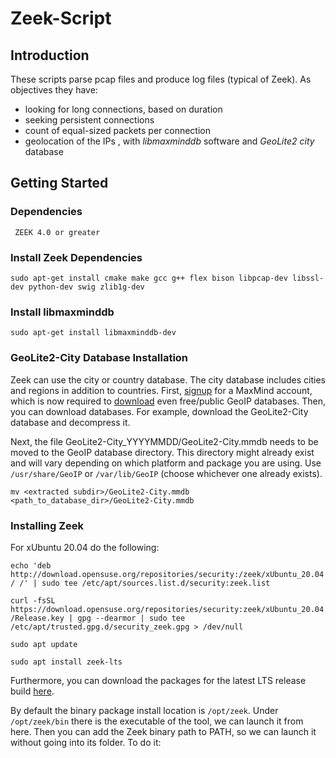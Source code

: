 # Zeek-Script

## Introduction
These scripts parse pcap files and produce log files (typical of Zeek). As objectives they have:
- looking for long connections, based on duration
- seeking persistent connections
- count of equal-sized packets per connection
- geolocation of the IPs , with  *libmaxminddb* software and *GeoLite2 city* database

## Getting Started
### Dependencies

` ZEEK 4.0 or greater`

### Install Zeek Dependencies

`sudo apt-get install cmake make gcc g++ flex bison libpcap-dev libssl-dev python-dev swig zlib1g-dev`

### Install libmaxminddb

`sudo apt-get install libmaxminddb-dev`

### GeoLite2-City Database Installation
Zeek can use the city or country database. The city database includes cities and regions in addition to countries. First, [signup](https://www.maxmind.com/en/geolite2/signup) for a MaxMind account, which is now required to [download](https://www.maxmind.com/en/accounts/current/geoip/downloads) even free/public GeoIP databases. Then, you can download databases. For example, download the GeoLite2-City database and decompress it. 

Next, the file GeoLite2-City_YYYYMMDD/GeoLite2-City.mmdb needs to be moved to the GeoIP database directory. This directory might already exist and will vary depending on which platform and package you are using. Use `/usr/share/GeoIP` or `/var/lib/GeoIP` (choose whichever one already exists).

`mv <extracted subdir>/GeoLite2-City.mmdb <path_to_database_dir>/GeoLite2-City.mmdb`

### Installing Zeek
For xUbuntu 20.04 do the following:

`echo 'deb http://download.opensuse.org/repositories/security:/zeek/xUbuntu_20.04/ /' | sudo tee /etc/apt/sources.list.d/security:zeek.list`

`curl -fsSL https://download.opensuse.org/repositories/security:zeek/xUbuntu_20.04/Release.key | gpg --dearmor | sudo tee /etc/apt/trusted.gpg.d/security_zeek.gpg > /dev/null`

`sudo apt update`

`sudo apt install zeek-lts`

Furthermore, you can download the packages for the latest LTS release build [here](https://software.opensuse.org/download.html?project=security%3Azeek&package=zeek-lts).

By default the binary package install location is `/opt/zeek`. Under `/opt/zeek/bin` there is the executable of the tool, we can launch it from here. Then you can add the Zeek binary path to PATH, so we can launch it without going into its folder. To do it:



